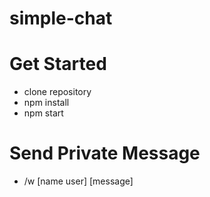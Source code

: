 # simple-chat
# Get Started
- clone repository
- npm install
- npm start
# Send Private Message
- /w [name user] [message]

